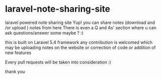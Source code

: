 # laravel-note-sharing-site
laravel powered note sharing site
Yup! you can share notes (download and /or upload ) notes from here 
There is even a Q and As' section where u can ask questions/answer some maybe ? :)

this is built on Laravel 5.4 framework 
any contribution is welcomed which may be uploading notes on the website or correction of code or addition of new features 

Every pull requests will be taken into consideration :) 

thank you
